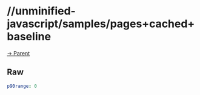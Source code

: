 
# //unminified-javascript/samples/pages+cached+baseline

[→ Parent](../..)


## Raw


```yaml
p90range: 0

```

